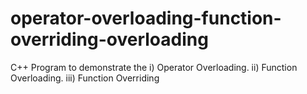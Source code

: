 # operator-overloading-function-overriding-overloading
C++ Program to demonstrate the i) Operator Overloading. ii) Function Overloading. iii) Function Overriding
